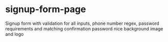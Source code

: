 # signup-form-page

Signup form with validation for all inputs, phone number regex, password requirements and matching confirmation password
nice background image and logo
